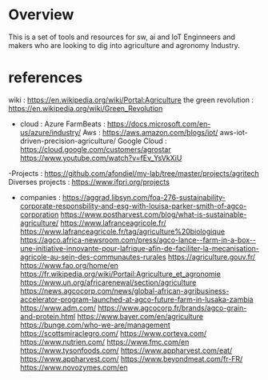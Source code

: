 # Overview

This is a set of tools and resources for sw, ai and IoT Enginneers and makers who are looking to dig into agriculture and agronomy Industry. 

# references


wiki : https://en.wikipedia.org/wiki/Portal:Agriculture
the green revolution : https://en.wikipedia.org/wiki/Green_Revolution

- cloud : 
Azure FarmBeats : https://docs.microsoft.com/en-us/azure/industry/
Aws :             https://aws.amazon.com/blogs/iot/ 
                  aws-iot-driven-precision-agriculture/
Google Cloud :    https://cloud.google.com/customers/agrostar 
                  https://www.youtube.com/watch?v=fEv_YsVkXiU

-Projects : https://github.com/afondiel/my-lab/tree/master/projects/agritech
Diverses projects : https://www.ifpri.org/projects

- companies : 
https://aggrad.libsyn.com/foa-276-sustainability-corporate-responsbility-and-esg-with-louisa-parker-smith-of-agco-corporation
https://www.postharvest.com/blog/what-is-sustainable-agriculture/
https://www.lafranceagricole.fr/
https://www.lafranceagricole.fr/tag/agriculture%20biologique
https://agco.africa-newsroom.com/press/agco-lance--farm-in-a-box--une-initiative-innovante-pour-lafrique-afin-de-faciliter-la-mecanisation-agricole-au-sein-des-communautes-rurales
https://agriculture.gouv.fr/
https://www.fao.org/home/en
https://fr.wikipedia.org/wiki/Portail:Agriculture_et_agronomie
https://www.un.org/africarenewal/section/agriculture
https://news.agcocorp.com/news/global-african-agribusiness-accelerator-program-launched-at-agco-future-farm-in-lusaka-zambia
https://www.adm.com/
https://www.agcocorp.fr/brands/agco-grain-and-protein.html
https://www.bayer.com/en/agriculture
https://bunge.com/who-we-are/management
https://scottsmiraclegro.com/
https://www.corteva.com/
https://www.nutrien.com/
https://www.fmc.com/en
https://www.tysonfoods.com/
https://www.appharvest.com/eat/
https://www.appharvest.com/
https://www.beyondmeat.com/fr-FR/
https://www.novozymes.com/en